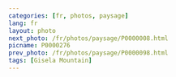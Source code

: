 ```yaml
---
categories: [fr, photos, paysage]
lang: fr
layout: photo
next_photo: /fr/photos/paysage/P0000008.html
picname: P0000276
prev_photo: /fr/photos/paysage/P0000098.html
tags: [Gisela Mountain]
---
```

